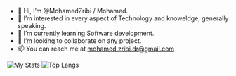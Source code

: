 - 👋 Hi, I’m @MohamedZribi / Mohamed.
- 👀 I’m interested in every aspect of Technology and knoweldge, generally speaking.
- 🌱 I’m currently learning Software development.
- 💞️ I’m looking to collaborate on any project.
- 📫 You can reach me at mohamed.zribi.dr@gmail.com 


![My Stats](https://github-readme-stats.vercel.app/api?username=MohamedZribi)
![Top Langs](https://github-readme-stats.vercel.app/api/top-langs/?username=MohamedZribi)



<!---
wait3/wait3 is a ✨ special ✨ repository because its `README.md` (this file) appears on your GitHub profile.
You can click the Preview link to take a look at your changes.
--->
